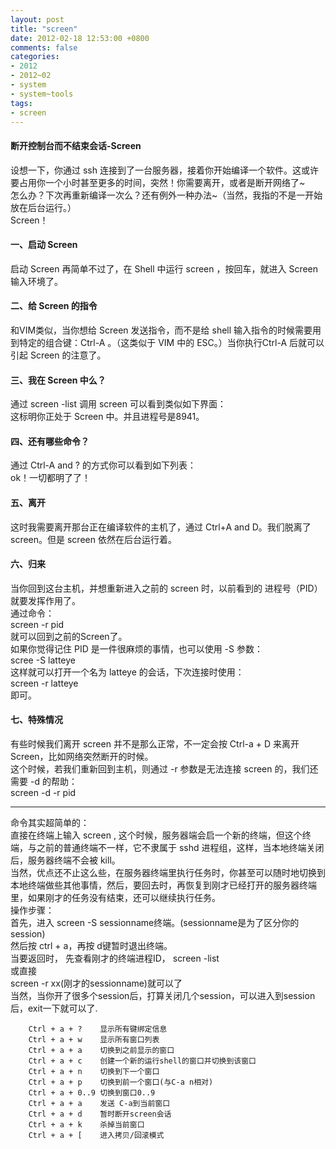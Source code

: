 ```yaml
---
layout: post
title: "screen"
date: 2012-02-18 12:53:00 +0800
comments: false
categories:
- 2012
- 2012~02
- system
- system~tools
tags: 
- screen
---
```


#### 断开控制台而不结束会话-Screen

设想一下，你通过 ssh 连接到了一台服务器，接着你开始编译一个软件。这或许要占用你一个小时甚至更多的时间，突然！你需要离开，或者是断开网络了~  
怎么办？下次再重新编译一次么？还有例外一种办法~（当然，我指的不是一开始放在后台运行。）  
Screen！

#### 一、启动 Screen
启动 Screen 再简单不过了，在 Shell 中运行 screen ，按回车，就进入 Screen 输入环境了。

#### 二、给 Screen 的指令
和VIM类似，当你想给 Screen 发送指令，而不是给 shell 输入指令的时候需要用到特定的组合键：Ctrl-A 。（这类似于 VIM 中的 ESC。）当你执行Ctrl-A 后就可以引起 Screen 的注意了。

#### 三、我在 Screen 中么？
通过 screen -list 调用 screen 可以看到类似如下界面：  
这标明你正处于 Screen 中。并且进程号是8941。

#### 四、还有哪些命令？
通过 Ctrl-A and ? 的方式你可以看到如下列表：  
ok！一切都明了了！

#### 五、离开
这时我需要离开那台正在编译软件的主机了，通过 Ctrl+A and D。我们脱离了 screen。但是 screen 依然在后台运行着。

#### 六、归来
当你回到这台主机，并想重新进入之前的 screen 时，以前看到的 进程号（PID）就要发挥作用了。  
通过命令：  
screen -r pid  
就可以回到之前的Screen了。  
如果你觉得记住 PID 是一件很麻烦的事情，也可以使用 -S 参数：  
scree  -S latteye  
这样就可以打开一个名为 latteye 的会话，下次连接时使用：  
screen -r latteye   
即可。

#### 七、特殊情况
有些时候我们离开 screen 并不是那么正常，不一定会按 Ctrl-a + D 来离开 Screen，比如网络突然断开的时候。  
这个时候，若我们重新回到主机，则通过 -r 参数是无法连接 screen 的，我们还需要 -d 的帮助：  
screen -d -r pid
 
-----
 
命令其实超简单的：  
直接在终端上输入 screen , 这个时候，服务器端会启一个新的终端，但这个终端，与之前的普通终端不一样，它不隶属于 sshd 进程组，这样，当本地终端关闭后，服务器终端不会被 kill。  
当然，优点还不止这么些，在服务器终端里执行任务时，你甚至可以随时地切换到本地终端做些其他事情，然后，要回去时，再恢复到刚才已经打开的服务器终端里，如果刚才的任务没有结束，还可以继续执行任务。  
操作步骤：  
首先，进入 screen -S sessionname终端。(sessionname是为了区分你的session)  
然后按 ctrl + a，再按 d键暂时退出终端。  
当要返回时， 先查看刚才的终端进程ID， screen -list  
或直接  
 screen -r xx(刚才的sessionname)就可以了   
当然，当你开了很多个session后，打算关闭几个session，可以进入到session后，exit一下就可以了.  
```
	Ctrl + a + ?	显示所有键绑定信息
	Ctrl + a + w	显示所有窗口列表
	Ctrl + a + a	切换到之前显示的窗口
	Ctrl + a + c	创建一个新的运行shell的窗口并切换到该窗口
	Ctrl + a + n	切换到下一个窗口
	Ctrl + a + p	切换到前一个窗口(与C-a n相对)
	Ctrl + a + 0..9	切换到窗口0..9
	Ctrl + a + a	发送 C-a到当前窗口
	Ctrl + a + d	暂时断开screen会话
	Ctrl + a + k	杀掉当前窗口
	Ctrl + a + [	进入拷贝/回滚模式
```
